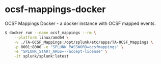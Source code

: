 # ocsf-mappings-docker
OCSF Mappings Docker - a docker instance with OCSF mapped events.

```sh
$ docker run --name ocsf_mappings --rm \
	--platform linux/amd64 \
	-v ./TA-OCSF_Mappings:/opt/splunk/etc/apps/TA-OCSF_Mappings \
	-p 8001:8000 -e "SPLUNK_PASSWORD=ocsfmappings" \
	-e "SPLUNK_START_ARGS=--accept-license" \
	-it splunk/splunk:latest
```